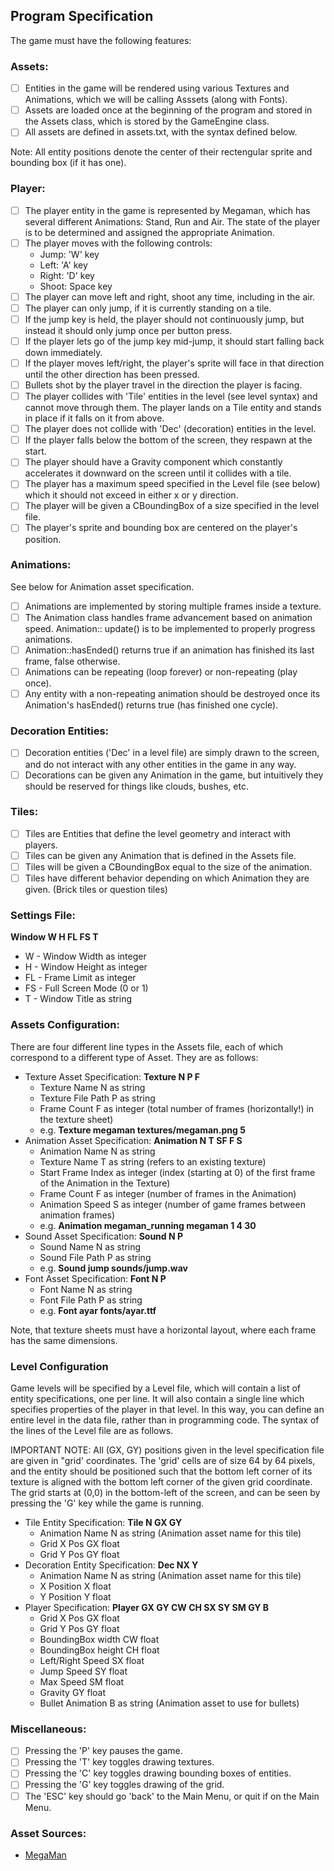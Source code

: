 ## Program Specification

The game must have the following features:

### Assets:
- [ ] Entities in the game will be rendered using various Textures and Animations, which we will be calling Asssets (along with Fonts).
- [ ] Assets are loaded once at the beginning of the program and stored in the Assets class, which is stored by the GameEngine class.
- [ ] All assets are defined in assets.txt, with the syntax defined below.

Note: All entity positions denote the center of their rectengular sprite and bounding box (if it has one).

### Player:
- [ ] The player entity in the game is represented by Megaman, which has several different Animations: Stand, Run and Air. The state of the player is to be determined and assigned the appropriate Animation.
- [ ] The player moves with the following controls:
  - Jump: 'W' key
  - Left: 'A' key
  - Right: 'D' key
  - Shoot: Space key
- [ ] The player can move left and right, shoot any time, including in the air.
- [ ] The player can only jump, if it is currently standing on a tile.
- [ ] If the jump key is held, the player should not continuously jump, but instead it should only jump once per button press.
- [ ] If the player lets go of the jump key mid-jump, it should start falling back down immediately.
- [ ] If the player moves left/right, the player's sprite will face in that
direction until the other direction has been pressed.
- [ ] Bullets shot by the player travel in the direction the player is facing.
- [ ] The player collides with 'Tile' entities in the level (see level syntax) and
cannot move through them. The player lands on a Tile entity and stands in place
if it falls on it from above.
- [ ] The player does not collide with 'Dec' (decoration) entities in the level.
- [ ] If the player falls below the bottom of the screen, they respawn at the start.
- [ ] The player should have a Gravity component which constantly accelerates it downward on the screen until it collides with a tile.
- [ ] The player has a maximum speed specified in the Level file (see below) which
it should not exceed in either x or y direction.
- [ ] The player will be given a CBoundingBox of a size specified in the level file.
- [ ] The player's sprite and bounding box are centered on the player's position.

### Animations:
See below for Animation asset specification.
- [ ] Animations are implemented by storing multiple frames inside a texture.
- [ ] The Animation class handles frame advancement based on animation speed. Animation:: update() is to be implemented to properly progress animations.
- [ ] Animation::hasEnded() returns true if an animation has finished its last frame, false otherwise.
- [ ] Animations can be repeating (loop forever) or non-repeating (play once).
- [ ] Any entity with a non-repeating animation should be destroyed once its
Animation's hasEnded() returns true (has finished one cycle).

### Decoration Entities:
- [ ] Decoration entities ('Dec' in a level file) are simply drawn to the screen,
and do not interact with any other entities in the game in any way.
- [ ] Decorations can be given any Animation in the game, but intuitively they
should be reserved for things like clouds, bushes, etc.

### Tiles:
- [ ] Tiles are Entities that define the level geometry and interact with players.
- [ ] Tiles can be given any Animation that is defined in the Assets file.
- [ ] Tiles will be given a CBoundingBox equal to the size of the animation.
- [ ] Tiles have different behavior depending on which Animation they are given. (Brick tiles or question tiles)

### Settings File:
**Window W H FL FS T**
  - W - Window Width as integer
  - H - Window Height as integer
  - FL - Frame Limit as integer
  - FS - Full Screen Mode (0 or 1)
  - T - Window Title as string

### Assets Configuration:
There are four different line types in the Assets file, each of which correspond to a different type of Asset. They are as follows:
- Texture Asset Specification: **Texture N P F**
  - Texture Name N as string
  - Texture File Path P as string
  - Frame Count F as integer (total number of frames (horizontally!) in the texture sheet)
  - e.g. **Texture megaman textures/megaman.png 5**
- Animation Asset Specification: **Animation N T SF F S**
  - Animation Name N as string
  - Texture Name T as string (refers to an existing texture)
  - Start Frame Index as integer (index (starting at 0) of the first frame  of the Animation in the Texture)
  - Frame Count F as integer (number of frames in the Animation)
  - Animation Speed S as integer (number of game frames between animation frames)
  - e.g. **Animation megaman_running megaman 1 4 30**
- Sound Asset Specification: **Sound N P**
  - Sound Name N as string
  - Sound File Path P as string
  - e.g. **Sound jump sounds/jump.wav**
- Font Asset Specification: **Font N P**
  - Font Name N as string
  - Font File Path Р as string
  - e.g. **Font ayar fonts/ayar.ttf**

Note, that texture sheets must have a horizontal layout, where each frame has the same dimensions.

### Level Configuration
Game levels will be specified by a Level file, which will contain a list of entity specifications, one per line. It will also contain a single line which specifies properties of the player in that level. In this way, you can define an entire level in the data file, rather than in programming code. The syntax of the lines of the Level file are as follows.

IMPORTANT NOTE:
All (GX, GY) positions given in the level specification file are given in "grid' coordinates. The 'grid' cells are of size 64 by 64 pixels, and the entity should be positioned such that the bottom left corner of its texture is aligned with the bottom left corner of the given grid coordinate. The grid starts at (0,0) in the bottom-left of the screen, and can be seen by pressing the 'G' key while the game is running.

- Tile Entity Specification: **Tile N GX GY**
  - Animation Name N as string (Animation asset name for this tile)
  - Grid X Pos GX float
  - Grid Y Pos GY float
- Decoration Entity Specification: **Dec NX Y**
  - Animation Name N as string (Animation asset name for this tile)
  - X Position X float
  - Y Position Y float
- Player Specification: **Player GX GY CW CH SX SY SM GY B**
  - Grid X Pos GX float
  - Grid Y Pos GY float
  - BoundingBox width CW float
  - BoundingBox height CH float
  - Left/Right Speed SX float
  - Jump Speed SY float
  - Max Speed SM float
  - Gravity GY float
  - Bullet Animation B as string (Animation asset to use for bullets)

### Miscellaneous:
- [ ] Pressing the 'P' key pauses the game.
- [ ] Pressing the 'T' key toggles drawing textures.
- [ ] Pressing the 'C' key toggles drawing bounding boxes of entities.
- [ ] Pressing the 'G' key toggles drawing of the grid.
- [ ] The 'ESC' key should go 'back' to the Main Menu, or quit if on the Main Menu.

### Asset Sources:
- [MegaMan](https://www.spriters-resource.com/fullview/157067/)